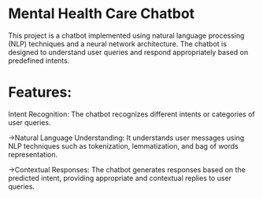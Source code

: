 # Mental Health Care Chatbot
  This project is a chatbot implemented using natural language processing (NLP) techniques and a neural network architecture. The chatbot is designed to understand user queries and respond appropriately based on predefined intents.

# Features:
Intent Recognition: 
    The chatbot recognizes different intents or categories of user queries.
    
->Natural Language Understanding: 
    It understands user messages using NLP techniques such as tokenization, lemmatization, and bag of words representation.
    
->Contextual Responses: 
    The chatbot generates responses based on the predicted intent, providing appropriate and contextual replies to user queries.
